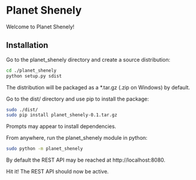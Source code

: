 Planet Shenely
===================

Welcome to Planet Shenely!

Installation
---------------------

Go to the planet_shenely directory and create a source distribution:
```bash
cd ./planet_shenely
python setup.py sdist
```
The distribution will be packaged as a *.tar.gz (.zip on Windows) by default.

Go to the dist/ directory and use pip to install the package:
```bash
sudo ./dist/
sudo pip install planet_shenely-0.1.tar.gz
```
Prompts may appear to install dependencies.

From anywhere, run the planet_shenely module in python:
```bash
sudo python -m planet_shenely
```
By default the REST API may be reached at http://localhost:8080.

Hit it! The REST API should now be active.
